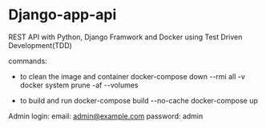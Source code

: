 # Django-app-api

REST API with Python, Django Framwork and Docker using Test Driven Development(TDD)

commands:

- to clean the image and container
  docker-compose down --rmi all -v
  docker system prune -af --volumes

- to build and run
  docker-compose build --no-cache
  docker-compose up

Admin login:
email: admin@example.com
password: admin
